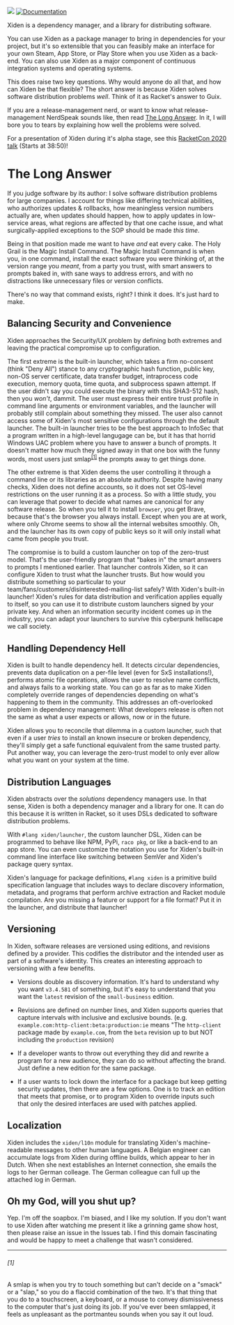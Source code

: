 [![](https://img.shields.io/badge/%E2%99%A5-Support%20Ethical%20Software-red)](https://sagegerard.com/show-support.html)
[![Documentation](https://img.shields.io/badge/Docs-Scribble-blue.svg)](https://docs.racket-lang.org/xiden-index/index.html)

Xiden is a dependency manager, and a library for distributing
software.

You can use Xiden as a package manager to bring in dependencies for
your project, but it's so extensible that you can feasibly make an
interface for your own Steam, App Store, or Play Store when you use
Xiden as a back-end. You can also use Xiden as a major component of
continuous integration systems and operating systems.

This does raise two key questions.  Why would anyone do all that, and
how can Xiden be that flexible? The short answer is because Xiden
solves software distribution problems _well_. Think of it as Racket's
answer to Guix.

If you are a release-management nerd, or want to know what
release-management NerdSpeak sounds like, then read [The Long
Answer](#the-long-answer).  In it, I will bore you to tears by
explaining how well the problems were solved.

For a presentation of Xiden during it's alpha stage, see this
[RacketCon 2020 talk](https://youtu.be/bIi-tUzOwdw?t=2330) (Starts at
38:50)!


# The Long Answer

If you judge software by its author: I solve software distribution
problems for large companies. I account for things like differing
technical abilities, who authorizes updates & rollbacks, how
meaningless version numbers actually are, when updates should happen,
how to apply updates in low-service areas, what regions are affected
by that one cache issue, and what surgically-applied exceptions to the
SOP should be made _this time_.

Being in that position made me want to have _and_ eat every cake. The
Holy Grail is the Magic Install Command. The Magic Install Command is
when you, in one command, install the exact software you were thinking
of, at the version range you _meant_, from a party you trust, with
smart answers to prompts baked in, with sane ways to address errors,
and with no distractions like unnecessary files or version conflicts.

There's no way that command exists, right? I think it does. It's just
hard to make.


## Balancing Security and Convenience

Xiden approaches the Security/UX problem by defining both extremes and
leaving the practical compromise up to configuration.

The first extreme is the built-in launcher, which takes a firm
no-consent (think "Deny All") stance to any cryptographic hash
function, public key, non-OS server certificate, data transfer budget,
intraprocess code execution, memory quota, time quota, and subprocess
spawn attempt. If the user didn't say you could execute the binary
with this SHA3-512 hash, then you _won't_, dammit. The user must
express their entire trust profile in command line arguments or
environment variables, and the launcher will probably still complain
about something they missed. The user also cannot access some of
Xiden's most sensitive configurations through the default launcher.
The built-in launcher tries to be the best approach to InfoSec that a
program written in a high-level langugage can be, but it has that
horrid Windows UAC problem where you have to answer a bunch of
prompts. It doesn't matter how much they signed away in that one box
with the funny words, most users just smlap<sup><a
href="#1">[1]</a></sup> the prompts away to get things done.

The other extreme is that Xiden deems the user controlling it through
a command line or its libraries as an absolute authority. Despite
having many checks, Xiden does not define accounts, so it does not set
OS-level restrictions on the user running it as a process. So with a
little study, you can leverage that power to decide what names are
canonical for any software release. So when you tell it to install
`browser`, you get Brave, because that's the browser you always
install. Except when you are at work, where only Chrome seems to show
all the internal websites smoothly. Oh, and the launcher has its own
copy of public keys so it will only install what came from people you
trust.

The compromise is to build a custom launcher on top of the zero-trust
model. That's the user-friendly program that "bakes in" the smart
answers to prompts I mentioned earlier. That launcher controls Xiden,
so it can configure Xiden to trust what the launcher trusts. But how
would you distribute something so particular to your
team/fans/customers/disinterested-mailing-list safely?  With Xiden's
built-in launcher! Xiden's rules for data distribution and
verification applies equally to itself, so you can use it to
distribute custom launchers signed by your private key. And when an
information security incident comes up in the industry, you can adapt
your launchers to survive this cyberpunk hellscape we call society.


## Handling Dependency Hell

Xiden is built to handle dependency hell. It detects circular
dependencies, prevents data duplication on a per-file level (even for
SxS installations!), performs atomic file operations, allows the user
to resolve name conflicts, and always fails to a working state. You
can go as far as to make Xiden completely override ranges of
dependencies depending on what's happening to them in the
community. This addresses an oft-overlooked problem in dependency
management: What developers release is often not the same as what a
user expects or allows, now or in the future.

Xiden allows you to reconcile that dilemma in a custom launcher, such
that even if a user _tries_ to install an known insecure or broken
dependency, they'll simply get a safe functional equivalent from the
same trusted party. Put another way, you can leverage the zero-trust
model to only ever allow what you want on your system at the time.


## Distribution Languages

Xiden abstracts over the _solutions_ dependency managers use.  In that
sense, Xiden is both a dependency manager and a library for one. It
can do this because it is written in Racket, so it uses DSLs dedicated
to software distribution problems.

With `#lang xiden/launcher`, the custom launcher DSL, Xiden can be
programmed to behave like NPM, PyPi, `raco pkg`, or like a back-end to
an app store. You can even customize the notation you use for Xiden's
built-in command line interface like switching between SemVer and
Xiden's package query syntax.

Xiden's language for package definitions, `#lang xiden` is a primitive
build specification language that includes ways to declare discovery
information, metadata, and programs that perform archive extraction
and Racket module compilation. Are you missing a feature or support
for a file format?  Put it in the launcher, and distribute that
launcher!


## Versioning

In Xiden, software releases are versioned using editions, and
revisions defined by a provider.  This codifies the distributor and
the intended user as part of a software's identity. This creates an
interesting approach to versioning with a few benefits.

* Versions double as discovery information. It's hard to understand
  why you want `v3.4.581` of something, but it's easy to understand
  that you want the `latest` revision of the `small-business` edition.

* Revisions are defined on number lines, and Xiden supports queries
  that capture intervals with inclusive and exclusive bounds.
  (e.g. `example.com:http-client:beta:production:ie`
  means "The `http-client` package made by `example.com`, from
  the `beta` revision up to but NOT including the `production` revision)

* If a developer wants to throw out everything they did and rewrite a
  program for a new audience, they can do so without affecting the
  brand. Just define a new edition for the same package.

* If a user wants to lock down the interface for a package but
  keep getting security updates, then there are a few options.
  One is to track an edition that meets that promise, or to
  program Xiden to override inputs such that only the desired
  interfaces are used with patches applied.


## Localization

Xiden includes the `xiden/l10n` module for translating Xiden's
machine-readable messages to other human languages.  A Belgian
engineer can accumulate logs from Xiden during offline builds, which
appear to her in Dutch.  When she next establishes an Internet
connection, she emails the logs to her German colleage. The German
colleague can full up the attached log in German.


## Oh my God, will you shut up?

Yep. I'm off the soapbox. I'm biased, and I like my solution. If you
don't want to use Xiden after watching me present it like a grinning
game show host, then please raise an issue in the Issues tab. I find
this domain fascinating and would be happy to meet a challenge that
wasn't considered.

---

###### [1]
A smlap is when you try to touch something but can't decide on a
"smack" or a "slap," so you do a flaccid combination of the two.  It's
that thing that you do to a touchscreen, a keyboard, or a mouse to
convey dismissiveness to the computer that's just doing its job.  If
you've ever been smlapped, it feels as unpleasant as the portmanteu
sounds when you say it out loud.
